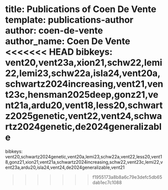title: Publications of Coen De Vente
template: publications-author
author: coen-de-vente
author_name: Coen De Vente
<<<<<<< HEAD
bibkeys: vent20,vent23a,xion21,schw22,lemi22,lemi23,schw22a,isla24,vent20a,schwartz2024increasing,vent21,vent23c,hensman2025deep,gonz21,vent21a,ardu20,vent18,less20,schwartz2025genetic,vent22,vent24,schwartz2024genetic,de2024generalizable
=======
bibkeys: vent20,schwartz2024genetic,vent20a,lemi23,schw22a,vent22,less20,vent18,gonz21,xion21,vent21a,schwartz2024increasing,schw22,vent23c,lemi22,vent23a,ardu20,isla24,vent24,de2024generalizable,vent21
>>>>>>> f1955173a8b8a6c79e3defc5db65dab1ec7c1088

